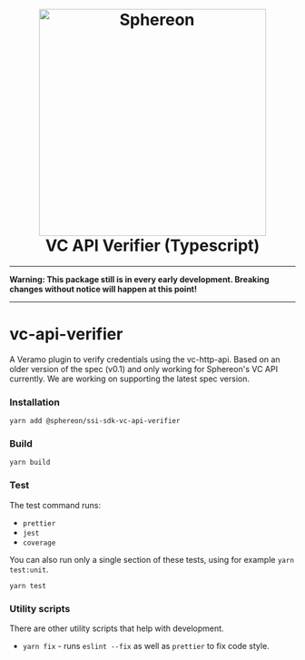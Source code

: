 <!--suppress HtmlDeprecatedAttribute -->
<h1 align="center">
  <br>
  <a href="https://www.sphereon.com"><img src="https://sphereon.com/content/themes/sphereon/assets/img/logo.svg" alt="Sphereon" width="400"></a>
  <br>VC API Verifier (Typescript) 
  <br>
</h1>

---

__Warning: This package still is in every early development. Breaking changes without notice will happen at this point!__

---

# vc-api-verifier
A Veramo plugin to verify credentials using the vc-http-api. Based on an older version of the spec (v0.1) and only working for Sphereon's VC API currently. We are working on supporting the latest spec version.

### Installation
```shell
yarn add @sphereon/ssi-sdk-vc-api-verifier
```

### Build
```shell
yarn build
```

### Test
The test command runs:
* `prettier`
* `jest`
* `coverage`

You can also run only a single section of these tests, using for example `yarn test:unit`.
```shell
yarn test
```

### Utility scripts
There are other utility scripts that help with development.

* `yarn fix` - runs `eslint --fix` as well as `prettier` to fix code style.
